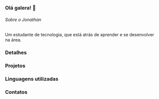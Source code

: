 ### Olá galera! 👋

###### Sobre o Jonathan
Um estudante de tecnologia, que está atrás de aprender e se desenvolver na área.

### Detalhes

### Projetos

### Linguagens utilizadas

### Contatos

<!--
**JonathanWallace/JonathanWallace** is a ✨ _special_ ✨ repository because its `README.md` (this file) appears on your GitHub profile.

Here are some ideas to get you started:

- 🔭 I’m currently working on ...
- 🌱 I’m currently learning ...
- 👯 I’m looking to collaborate on ...
- 🤔 I’m looking for help with ...
- 💬 Ask me about ...
- 📫 How to reach me: ...
- 😄 Pronouns: ...
- ⚡ Fun fact: ...
-->
